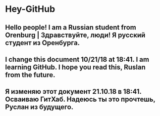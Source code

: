 # Hey-GitHub

Hello people! I am a Russian student from Orenburg | Здравствуйте, люди! Я русский студент из Оренбурга.
-------------------------------------------------------------------------------------------------------------
I change this document 10/21/18 at 18:41. I am learning GitHub. I hope you read this, Ruslan from the future.
-------------------------------------------------------------------------------------------------------------
Я изменяю этот документ 21.10.18 в 18:41. Осваиваю ГитХаб. Надеюсь ты это прочтешь, Руслан из будущего.
-------------------------------------------------------------------------------------------------------------
